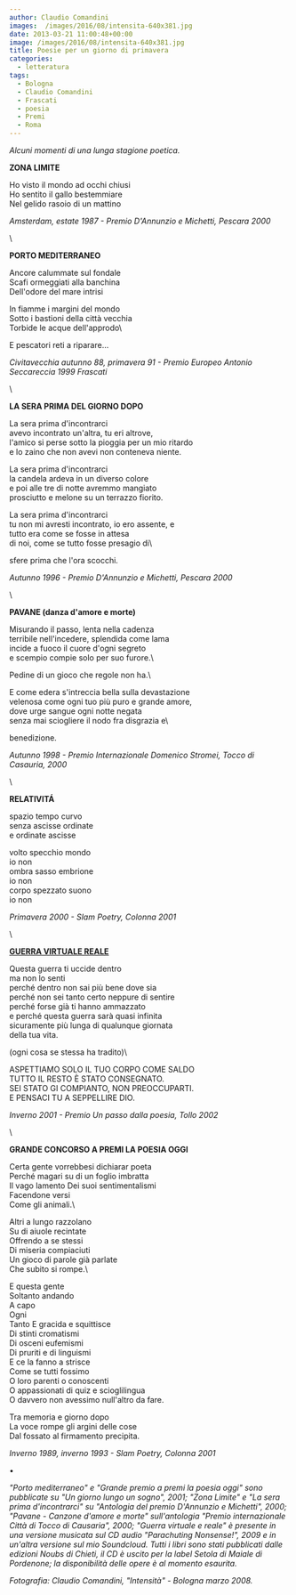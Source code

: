 ```yaml
---
author: Claudio Comandini
images:  /images/2016/08/intensita-640x381.jpg
date: 2013-03-21 11:00:48+00:00
image: /images/2016/08/intensita-640x381.jpg
title: Poesie per un giorno di primavera
categories:
  - letteratura
tags:
  - Bologna
  - Claudio Comandini
  - Frascati
  - poesia
  - Premi
  - Roma
---
```


*Alcuni momenti di una lunga stagione poetica.*

**ZONA LIMITE**

Ho visto il mondo ad occhi chiusi\
Ho sentito il gallo bestemmiare\
Nel gelido rasoio di un mattino

*Amsterdam, estate 1987 - Premio D'Annunzio e Michetti, Pescara 2000*

\

**PORTO MEDITERRANEO**

Ancore calummate sul fondale\
Scafi ormeggiati alla banchina\
Dell'odore del mare intrisi

In fiamme i margini del mondo\
Sotto i bastioni della città vecchia\
Torbide le acque dell'approdo\

E pescatori reti a riparare...

*Civitavecchia autunno 88, primavera 91 - Premio Europeo Antonio Seccareccia 1999 Frascati*

\

**LA SERA PRIMA DEL GIORNO DOPO**

La sera prima d'incontrarci\
avevo incontrato un'altra, tu eri altrove,\
l'amico si perse sotto la pioggia per un mio ritardo\
e lo zaino che non avevi non conteneva niente.

La sera prima d'incontrarci\
la candela ardeva in un diverso colore\
e poi alle tre di notte avremmo mangiato\
prosciutto e melone su un terrazzo fiorito.

La sera prima d'incontrarci\
tu non mi avresti incontrato, io ero assente, e\
tutto era come se fosse in attesa\
di noi, come se tutto fosse presagio di\

sfere prima che l'ora scocchi.

*Autunno 1996 - Premio D'Annunzio e Michetti, Pescara 2000*

\

**PAVANE (danza d'amore e morte)**

Misurando il passo, lenta nella cadenza\
terribile nell'incedere, splendida come lama\
incide a fuoco il cuore d'ogni segreto\
e scempio compie solo per suo furore.\

Pedine di un gioco che regole non ha.\

E come edera s'intreccia bella sulla devastazione\
velenosa come ogni tuo più puro e grande amore,\
dove urge sangue ogni notte negata\
senza mai sciogliere il nodo fra disgrazia e\

benedizione.

*Autunno 1998 - Premio Internazionale Domenico Stromei, Tocco di Casauria, 2000*

\

**RELATIVITÁ**

spazio tempo curvo\
senza ascisse ordinate\
e ordinate ascisse

volto specchio mondo\
io non\
ombra sasso embrione\
io non\
corpo spezzato suono\
io non

*Primavera 2000 - Slam Poetry, Colonna 2001*

\

[**GUERRA VIRTUALE REALE**](https://soundcloud.com/claudio_comandini/guerra-virtuale-reale)

Questa guerra ti uccide dentro\
ma non lo senti\
perché dentro non sai più bene dove sia\
perché non sei tanto certo neppure di sentire\
perché forse già ti hanno ammazzato\
e perché questa guerra sarà quasi infinita\
sicuramente più lunga di qualunque giornata\
della tua vita.

(ogni cosa se stessa ha tradito)\

ASPETTIAMO SOLO IL TUO CORPO COME SALDO\
TUTTO IL RESTO È STATO CONSEGNATO.\
SEI STATO GI COMPIANTO, NON PREOCCUPARTI.\
E PENSACI TU A SEPPELLIRE DIO.

*Inverno 2001 - Premio Un passo dalla poesia, Tollo 2002*

\

**GRANDE CONCORSO A PREMI LA POESIA OGGI**

Certa gente vorrebbesi dichiarar poeta\
Perché magari su di un foglio imbratta\
Il vago lamento Dei suoi sentimentalismi\
Facendone versi\
Come gli animali.\

Altri a lungo razzolano\
Su di aiuole recintate\
Offrendo a se stessi\
Di miseria compiaciuti\
Un gioco di parole già parlate\
Che subito si rompe.\

E questa gente\
Soltanto andando\
A capo\
Ogni\
Tanto E gracida e squittisce\
Di stinti cromatismi\
Di osceni eufemismi\
Di pruriti e di linguismi\
E ce la fanno a strisce\
Come se tutti fossimo\
O loro parenti o conoscenti\
O appassionati di quiz e scioglilingua\
O davvero non avessimo null'altro da fare.

Tra memoria e giorno dopo\
La voce rompe gli argini delle cose\
Dal fossato al firmamento precipita.

*Inverno 1989, inverno 1993 - Slam Poetry, Colonna 2001*

•

*"Porto mediterraneo" e "Grande premio a premi la poesia oggi" sono pubblicate su "Un giorno lungo un sogno", 2001; "Zona Limite" e "La sera prima d'incontrarci" su "Antologia del premio D'Annunzio e Michetti", 2000; "Pavane - Canzone d'amore e morte" sull'antologia "Premio internazionale Città di Tocco di Causaria", 2000; "Guerra virtuale e reale" è presente in una versione musicata sul CD audio "Parachuting Nonsense!", 2009 e in un'altra versione sul mio Soundcloud. Tutti i libri sono stati pubblicati dalle edizioni Noubs di Chieti, il CD è uscito per la label Setola di Maiale di Pordenone; la disponibilità delle opere è al momento esaurita.*

*Fotografia: Claudio Comandini, "Intensità" - Bologna marzo 2008.*
